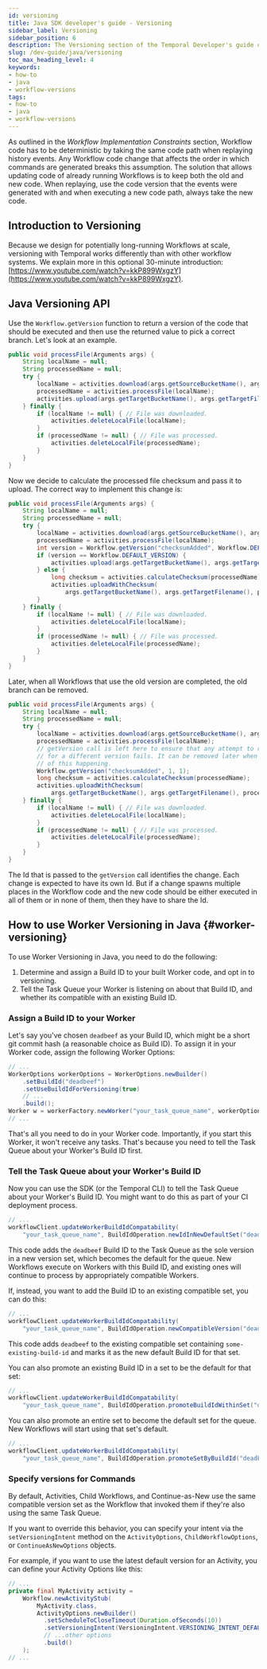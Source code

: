 ```yaml
---
id: versioning
title: Java SDK developer's guide - Versioning
sidebar_label: Versioning
sidebar_position: 6
description: The Versioning section of the Temporal Developer's guide covers how to update Workflow Definitions without causing non-deterministic behavior in current long-running Workflows.
slug: /dev-guide/java/versioning
toc_max_heading_level: 4
keywords:
- how-to
- java
- workflow-versions
tags:
- how-to
- java
- workflow-versions
---
```


<!-- THIS FILE IS GENERATED. DO NOT EDIT THIS FILE DIRECTLY -->

As outlined in the _Workflow Implementation Constraints_ section, Workflow code has to be deterministic by taking the same
code path when replaying history events. Any Workflow code change that affects the order in which commands are generated breaks
this assumption. The solution that allows updating code of already running Workflows is to keep both the old and new code.
When replaying, use the code version that the events were generated with and when executing a new code path, always take the
new code.

## Introduction to Versioning

Because we design for potentially long-running Workflows at scale, versioning with Temporal works differently than with other workflow systems.
We explain more in this optional 30-minute introduction: [https://www.youtube.com/watch?v=kkP899WxgzY](https://www.youtube.com/watch?v=kkP899WxgzY).

## Java Versioning API

Use the `Workflow.getVersion` function to return a version of the code that should be executed and then use the returned
value to pick a correct branch. Let's look at an example.

```java
public void processFile(Arguments args) {
    String localName = null;
    String processedName = null;
    try {
        localName = activities.download(args.getSourceBucketName(), args.getSourceFilename());
        processedName = activities.processFile(localName);
        activities.upload(args.getTargetBucketName(), args.getTargetFilename(), processedName);
    } finally {
        if (localName != null) { // File was downloaded.
            activities.deleteLocalFile(localName);
        }
        if (processedName != null) { // File was processed.
            activities.deleteLocalFile(processedName);
        }
    }
}
```

Now we decide to calculate the processed file checksum and pass it to upload.
The correct way to implement this change is:

```java
public void processFile(Arguments args) {
    String localName = null;
    String processedName = null;
    try {
        localName = activities.download(args.getSourceBucketName(), args.getSourceFilename());
        processedName = activities.processFile(localName);
        int version = Workflow.getVersion("checksumAdded", Workflow.DEFAULT_VERSION, 1);
        if (version == Workflow.DEFAULT_VERSION) {
            activities.upload(args.getTargetBucketName(), args.getTargetFilename(), processedName);
        } else {
            long checksum = activities.calculateChecksum(processedName);
            activities.uploadWithChecksum(
                args.getTargetBucketName(), args.getTargetFilename(), processedName, checksum);
        }
    } finally {
        if (localName != null) { // File was downloaded.
            activities.deleteLocalFile(localName);
        }
        if (processedName != null) { // File was processed.
            activities.deleteLocalFile(processedName);
        }
    }
}
```

Later, when all Workflows that use the old version are completed, the old branch can be removed.

```java
public void processFile(Arguments args) {
    String localName = null;
    String processedName = null;
    try {
        localName = activities.download(args.getSourceBucketName(), args.getSourceFilename());
        processedName = activities.processFile(localName);
        // getVersion call is left here to ensure that any attempt to replay history
        // for a different version fails. It can be removed later when there is no possibility
        // of this happening.
        Workflow.getVersion("checksumAdded", 1, 1);
        long checksum = activities.calculateChecksum(processedName);
        activities.uploadWithChecksum(
            args.getTargetBucketName(), args.getTargetFilename(), processedName, checksum);
    } finally {
        if (localName != null) { // File was downloaded.
            activities.deleteLocalFile(localName);
        }
        if (processedName != null) { // File was processed.
            activities.deleteLocalFile(processedName);
        }
    }
}
```

The Id that is passed to the `getVersion` call identifies the change. Each change is expected to have its own Id. But if
a change spawns multiple places in the Workflow code and the new code should be either executed in all of them or
in none of them, then they have to share the Id.

## How to use Worker Versioning in Java {#worker-versioning}

To use Worker Versioning in Java, you need to do the following:

1. Determine and assign a Build ID to your built Worker code, and opt in to versioning.
2. Tell the Task Queue your Worker is listening on about that Build ID, and whether its compatible with an existing Build ID.

### Assign a Build ID to your Worker

Let's say you've chosen `deadbeef` as your Build ID, which might be a short git commit hash (a reasonable choice as Build ID).
To assign it in your Worker code, assign the following Worker Options:

```java
// ...
WorkerOptions workerOptions = WorkerOptions.newBuilder()
    .setBuildId("deadbeef")
    .setUseBuildIdForVersioning(true)
    // ...
    .build();
Worker w = workerFactory.newWorker("your_task_queue_name", workerOptions);
// ...
```

That's all you need to do in your Worker code.
Importantly, if you start this Worker, it won't receive any tasks.
That's because you need to tell the Task Queue about your Worker's Build ID first.

### Tell the Task Queue about your Worker's Build ID

Now you can use the SDK (or the Temporal CLI) to tell the Task Queue about your Worker's Build ID.
You might want to do this as part of your CI deployment process.

```java
// ...
workflowClient.updateWorkerBuildIdCompatability(
    "your_task_queue_name", BuildIdOperation.newIdInNewDefaultSet("deadbeef"));
```

This code adds the `deadbeef` Build ID to the Task Queue as the sole version in a new version set, which becomes the default for the queue.
New Workflows execute on Workers with this Build ID, and existing ones will continue to process by appropriately compatible Workers.

If, instead, you want to add the Build ID to an existing compatible set, you can do this:

```java
// ...
workflowClient.updateWorkerBuildIdCompatability(
    "your_task_queue_name", BuildIdOperation.newCompatibleVersion("deadbeef", "some-existing-build-id"));
```

This code adds `deadbeef` to the existing compatible set containing `some-existing-build-id` and marks it as the new default Build ID for that set.

You can also promote an existing Build ID in a set to be the default for that set:

```java
// ...
workflowClient.updateWorkerBuildIdCompatability(
    "your_task_queue_name", BuildIdOperation.promoteBuildIdWithinSet("deadbeef"));
```

You can also promote an entire set to become the default set for the queue. New Workflows will start using that set's default.

```java
// ...
workflowClient.updateWorkerBuildIdCompatability(
    "your_task_queue_name", BuildIdOperation.promoteSetByBuildId("deadbeef"));
```

### Specify versions for Commands

By default, Activities, Child Workflows, and Continue-as-New use the same compatible version set as the Workflow that invoked them if they're also using the same Task Queue.

If you want to override this behavior, you can specify your intent via the `setVersioningIntent` method on the `ActivityOptions`, `ChildWorkflowOptions`, or `ContinueAsNewOptions` objects.

<!-- For more information refer to the [conceptual documentation](/workers#worker-versioning) <span id="i-30d98ff7-2d5d-4645-909c-8119e3f3a613" class="clickable-i clickable-link-preview">i</span><div id="preview-modal-30d98ff7-2d5d-4645-909c-8119e3f3a613" class="preview-modal"><div class="modal-header"><div id="x-30d98ff7-2d5d-4645-909c-8119e3f3a613" class="clickable-x clickable-link-preview">x</div><b>Link preview:</b>&nbsp;&nbsp<a href="/workers#worker-versioning">/workers#worker-versioning</a></div><div class="preview-modal-title">What is Worker Versioning?</div><div class="preview-modal-description">Worker Versioning lets you more easily deploy changes to Workflow Definitions.</div><div class="preview-modal-tags"><a class="preview-modal-tag" href="/tags/explanation">explanation</a> <a class="preview-modal-tag" href="/tags/versioning">versioning</a></div></div>. -->

For example, if you want to use the latest default version for an Activity, you can define your Activity Options like this:

```java
// ...
private final MyActivity activity =
    Workflow.newActivityStub(
        MyActivity.class,
        ActivityOptions.newBuilder()
          .setScheduleToCloseTimeout(Duration.ofSeconds(10))
          .setVersioningIntent(VersioningIntent.VERSIONING_INTENT_DEFAULT)
          // ...other options
          .build()
    );
// ...
```
